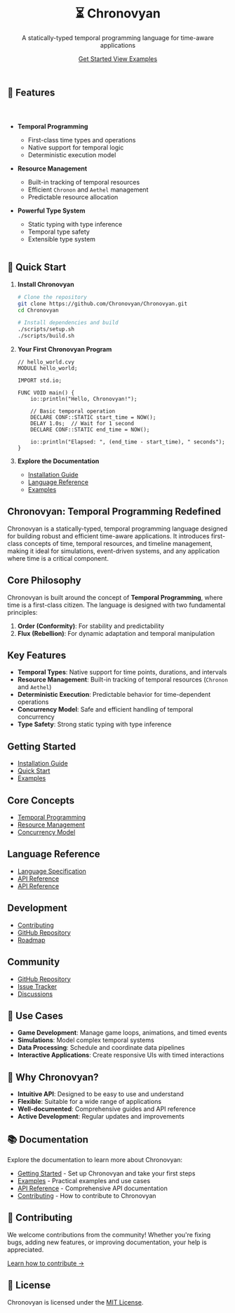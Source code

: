 <div class="mdx-hero" style="text-align: center; margin: 2em 0 4em 0;">
    <h1>⏳ Chronovyan</h1>
    <p class="lead">A statically-typed temporal programming language for time-aware applications</p>
    <p>
        <a href="getting-started/quickstart/" class="md-button md-button--primary">
            Get Started
        </a>
        <a href="examples/" class="md-button">
            View Examples
        </a>
    </p>
</div>

## 🚀 Features

<div class="grid cards" style="display: grid; grid-template-columns: repeat(auto-fit, minmax(300px, 1fr)); gap: 1.5rem; margin: 2em 0;">

- **Temporal Programming**
  - First-class time types and operations
  - Native support for temporal logic
  - Deterministic execution model

- **Resource Management**
  - Built-in tracking of temporal resources
  - Efficient `Chronon` and `Aethel` management
  - Predictable resource allocation

- **Powerful Type System**
  - Static typing with type inference
  - Temporal type safety
  - Extensible type system

</div>

## 📖 Quick Start

1. **Install Chronovyan**
   ```bash
   # Clone the repository
   git clone https://github.com/Chronovyan/Chronovyan.git
   cd Chronovyan
   
   # Install dependencies and build
   ./scripts/setup.sh
   ./scripts/build.sh
   ```

2. **Your First Chronovyan Program**
   ```chronovyan
   // hello_world.cvy
   MODULE hello_world;
   
   IMPORT std.io;
   
   FUNC VOID main() {
       io::println("Hello, Chronovyan!");
       
       // Basic temporal operation
       DECLARE CONF::STATIC start_time = NOW();
       DELAY 1.0s;  // Wait for 1 second
       DECLARE CONF::STATIC end_time = NOW();
       
       io::println("Elapsed: ", (end_time - start_time), " seconds");
   }
   ```

3. **Explore the Documentation**
   - [Installation Guide](getting-started/installation.md)
   - [Language Reference](reference/language_specification.md)
   - [Examples](examples/index.md)

## Chronovyan: Temporal Programming Redefined

Chronovyan is a statically-typed, temporal programming language designed for building robust and efficient time-aware applications. It introduces first-class concepts of time, temporal resources, and timeline management, making it ideal for simulations, event-driven systems, and any application where time is a critical component.

## Core Philosophy

Chronovyan is built around the concept of **Temporal Programming**, where time is a first-class citizen. The language is designed with two fundamental principles:

1. **Order (Conformity)**: For stability and predictability
2. **Flux (Rebellion)**: For dynamic adaptation and temporal manipulation

## Key Features

- **Temporal Types**: Native support for time points, durations, and intervals
- **Resource Management**: Built-in tracking of temporal resources (`Chronon` and `Aethel`)
- **Deterministic Execution**: Predictable behavior for time-dependent operations
- **Concurrency Model**: Safe and efficient handling of temporal concurrency
- **Type Safety**: Strong static typing with type inference

## Getting Started

- [Installation Guide](getting-started/installation.md)
- [Quick Start](getting-started/quickstart.md)
- [Examples](examples.md)

## Core Concepts

- [Temporal Programming](concepts/temporal_programming.md)
- [Resource Management](concepts/resource_management.md)
- [Concurrency Model](concepts/concurrency.md)

## Language Reference

- [Language Specification](reference/language_specification.md)
- [API Reference](reference/api_reference.md)
- [API Reference](reference/api_reference.md)

## Development

- [Contributing](CONTRIBUTING.md)
- [GitHub Repository](https://github.com/Chronovyan/Chronovyan.github.io)
- [Roadmap](https://github.com/Chronovyan/Chronovyan.github.io/blob/main/ROADMAP.md)

## Community

- [GitHub Repository](https://github.com/yourusername/chronovyan)
- [Issue Tracker](https://github.com/yourusername/chronovyan/issues)
- [Discussions](https://github.com/yourusername/chronovyan/discussions)

## 🎯 Use Cases

- **Game Development**: Manage game loops, animations, and timed events
- **Simulations**: Model complex temporal systems
- **Data Processing**: Schedule and coordinate data pipelines
- **Interactive Applications**: Create responsive UIs with timed interactions

## 🌟 Why Chronovyan?

- **Intuitive API**: Designed to be easy to use and understand
- **Flexible**: Suitable for a wide range of applications
- **Well-documented**: Comprehensive guides and API reference
- **Active Development**: Regular updates and improvements

## 📚 Documentation

Explore the documentation to learn more about Chronovyan:

- [Getting Started](getting-started/installation.md) - Set up Chronovyan and take your first steps
- [Examples](examples.md) - Practical examples and use cases
- [API Reference](api.md) - Comprehensive API documentation
- [Contributing](CONTRIBUTING.md) - How to contribute to Chronovyan

## 🤝 Contributing

We welcome contributions from the community! Whether you're fixing bugs, adding new features, or improving documentation, your help is appreciated.

[Learn how to contribute →](CONTRIBUTING.md)

## 📄 License

Chronovyan is licensed under the [MIT License](https://github.com/Chronovyan/Chronovyan.github.io/blob/main/LICENSE).

